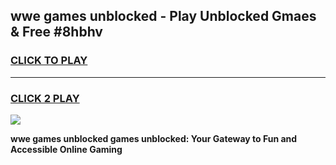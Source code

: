 
## wwe games unblocked - Play Unblocked Gmaes & Free #8hbhv
<h3>
<a href="https://news.freeplayer.one?title=wwe_games_unblocked&ref=24F">CLICK TO PLAY</a></h3>
<hr>

<h3>
<a href="https://news.freeplayer.one?title=wwe_games_unblocked&ref=24F">CLICK 2 PLAY</a>
  
</h3>

<a href="https://news.freeplayer.one?title=wwe_games_unblocked&ref=24F/"><img src="https://clearcache.store/games.png"></a>


**wwe games unblocked games unblocked: Your Gateway to Fun and Accessible Online Gaming**

